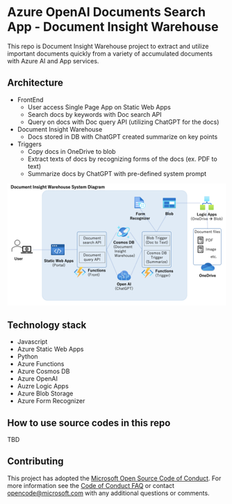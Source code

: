 # Azure OpenAI Documents Search App - Document Insight Warehouse

This repo is Document Insight Warehouse project to extract and utilize important documents quickly from a variety of accumulated documents with Azure AI and App services.

## Architecture
* FrontEnd
    * User access Single Page App on Static Web Apps
    * Search docs by keywords with Doc search API
    * Query on docs with Doc query API (utilizing ChatGPT for the docs)
* Document Insight Warehouse
    * Docs stored in DB with ChatGPT created summarize on key points
* Triggers
    * Copy docs in OneDrive to blob
    * Extract texts of docs by recognizing forms of the docs (ex. PDF to text)
    * Summarize docs by ChatGPT with pre-defined system prompt

![Document Insight Warehouse System Diagram](img/DIWHsystemdiagram.png)

## Technology stack

* Javascript
* Azure Static Web Apps
* Python
* Azure Functions
* Azure Cosmos DB
* Azure OpenAI
* Auzre Logic Apps
* Azure Blob Storage
* Azure Form Recognizer

## How to use source codes in this repo

TBD

## Contributing

This project has adopted the [Microsoft Open Source Code of Conduct](https://opensource.microsoft.com/codeofconduct/). For more information see the [Code of Conduct FAQ](https://opensource.microsoft.com/codeofconduct/faq/) or contact [opencode@microsoft.com](mailto:opencode@microsoft.com) with any additional questions or comments.